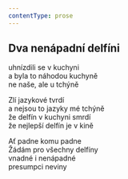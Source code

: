 ```yaml
---
contentType: prose
---
```


## Dva nenápadní delfíni

uhnízdili se v kuchyni  
a byla to náhodou kuchyně  
ne naše, ale u tchýně

Zlí jazykové tvrdí  
a nejsou to jazyky mé tchýně  
že delfín v kuchyni smrdí  
že nejlepší delfín je v kině

Ať padne komu padne  
Žádám pro všechny delfíny  
vnadné i nenápadné  
presumpci neviny

